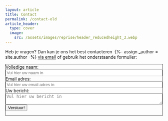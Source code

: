 ```yaml
---
layout: article
title: Contact
permalink: /contact-old
article_header:
  type: cover
  image:
    src: /assets/images/reprise/header_reducedheight_3.webp
---
```


<p>
Heb je vragen? Dan kan je ons het best contacteren&nbsp;
{%- assign _author = site.author -%}
<a href="mailto:{{ _author.email | encode_email }}" title="Mail ons">via email</a>
of gebruik het onderstaande formulier:
</p>


<div class="grid cell cell--auto" style="border:1px solid #333">
<div class="m-3" style="width: 100%">
<form action="https://getform.io/f/fb6a5741-d908-4c57-b773-ec7dee24b330" method="POST"  style="width: 100%">
  <div class="form-group mt-4 mb-4">
    <div>
      <label for="inputName">Volledige naam:</label>
    </div>
    <div style="width: 100%">
      <input type="text" style="width: 100%" name="name" class="form-control" id="inputName" placeholder="Vul hier uw naam in" required="required">
    </div>
  </div>
  <div class="form-group mt-4 mb-4">
    <label for="inputEmail" required="required">Email adres:</label>
    <div>
    <input type="email" name="email"
      class="form-control" style="width: 100%" id="inputEmail" aria-describedby="emailHelp" placeholder="Vul hier uw email adres in">
    </div>
  </div>
  <div class="form-group mt-4 mb-4">
    <label for="inputMessage" required="required">Uw bericht:</label>
    <div>
    <textarea type="text" name="message" style="width: 100%"
      class="form-control" id="inputMessage" placeholder="Vul hier uw bericht in"></textarea>
    </div>
  </div>
  <!-- add hidden Honeypot input to prevent spams -->
  <input type="hidden" name="_gotcha" style="display:none !important">
  <button class="button button--primary button--rounded button--lg" type="submit">Verstuur!</button>
</form>
</div>
</div>
